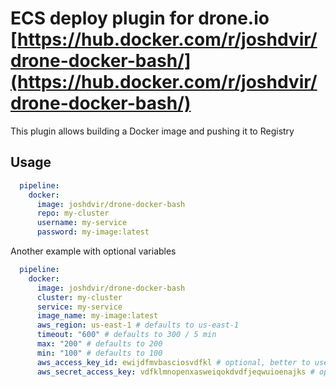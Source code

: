 # ECS deploy plugin for drone.io [https://hub.docker.com/r/joshdvir/drone-docker-bash/](https://hub.docker.com/r/joshdvir/drone-docker-bash/)

This plugin allows building a Docker image and pushing it to Registry

## Usage

```yaml
  pipeline:
    docker:
      image: joshdvir/drone-docker-bash
      repo: my-cluster
      username: my-service
      password: my-image:latest
```

Another example with optional variables

```yaml
  pipeline:
    docker:
      image: joshdvir/drone-docker-bash
      cluster: my-cluster
      service: my-service
      image_name: my-image:latest
      aws_region: us-east-1 # defaults to us-east-1
      timeout: "600" # defaults to 300 / 5 min
      max: "200" # defaults to 200
      min: "100" # defaults to 100
      aws_access_key_id: ewijdfmvbasciosvdfkl # optional, better to use as secret
      aws_secret_access_key: vdfklmnopenxasweiqokdvdfjeqwuioenajks # optional, better to use as secret
```
